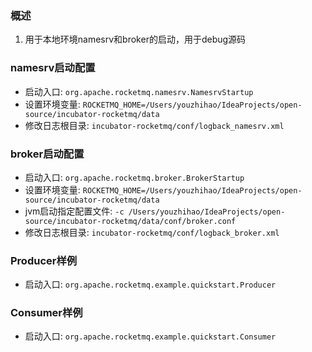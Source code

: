 ### 概述
1. 用于本地环境namesrv和broker的启动，用于debug源码
### namesrv启动配置
* 启动入口: `org.apache.rocketmq.namesrv.NamesrvStartup`
* 设置环境变量: `ROCKETMQ_HOME=/Users/youzhihao/IdeaProjects/open-source/incubator-rocketmq/data`
* 修改日志根目录: `incubator-rocketmq/conf/logback_namesrv.xml`
### broker启动配置
* 启动入口: `org.apache.rocketmq.broker.BrokerStartup`
* 设置环境变量: `ROCKETMQ_HOME=/Users/youzhihao/IdeaProjects/open-source/incubator-rocketmq/data`
* jvm启动指定配置文件: `-c /Users/youzhihao/IdeaProjects/open-source/incubator-rocketmq/data/conf/broker.conf`
* 修改日志根目录: `incubator-rocketmq/conf/logback_broker.xml`
### Producer样例
* 启动入口: `org.apache.rocketmq.example.quickstart.Producer`
### Consumer样例
* 启动入口: `org.apache.rocketmq.example.quickstart.Consumer`